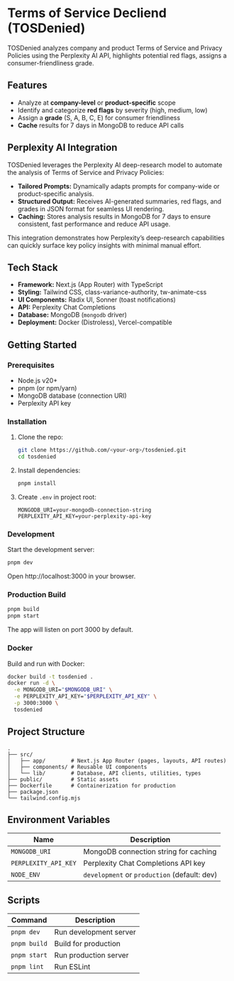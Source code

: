 # Terms of Service Decliend (TOSDenied)

TOSDenied analyzes company and product Terms of Service and Privacy Policies using the Perplexity AI API, highlights potential red flags, assigns a consumer-friendliness grade.

## Features

- Analyze at **company-level** or **product-specific** scope
- Identify and categorize **red flags** by severity (high, medium, low)
- Assign a **grade** (S, A, B, C, E) for consumer friendliness
- **Cache** results for 7 days in MongoDB to reduce API calls

## Perplexity AI Integration

TOSDenied leverages the Perplexity AI deep-research model to automate the analysis of Terms of Service and Privacy Policies:
- **Tailored Prompts:** Dynamically adapts prompts for company-wide or product-specific analysis.
- **Structured Output:** Receives AI-generated summaries, red flags, and grades in JSON format for seamless UI rendering.
- **Caching:** Stores analysis results in MongoDB for 7 days to ensure consistent, fast performance and reduce API usage.

This integration demonstrates how Perplexity’s deep-research capabilities can quickly surface key policy insights with minimal manual effort.


## Tech Stack

- **Framework:** Next.js (App Router) with TypeScript
- **Styling:** Tailwind CSS, class-variance-authority, tw-animate-css
- **UI Components:** Radix UI, Sonner (toast notifications)
- **API:** Perplexity Chat Completions
- **Database:** MongoDB (`mongodb` driver)
- **Deployment:** Docker (Distroless), Vercel-compatible

## Getting Started

### Prerequisites

- Node.js v20+
- pnpm (or npm/yarn)
- MongoDB database (connection URI)
- Perplexity API key

### Installation

1. Clone the repo:
   ```bash
   git clone https://github.com/<your-org>/tosdenied.git
   cd tosdenied
   ```
2. Install dependencies:
   ```bash
   pnpm install
   ```
3. Create `.env` in project root:
   ```env
   MONGODB_URI=your-mongodb-connection-string
   PERPLEXITY_API_KEY=your-perplexity-api-key
   ```

### Development

Start the development server:
```bash
pnpm dev
```
Open http://localhost:3000 in your browser.

### Production Build

```bash
pnpm build
pnpm start
```
The app will listen on port 3000 by default.

### Docker

Build and run with Docker:
```bash
docker build -t tosdenied .
docker run -d \
  -e MONGODB_URI="$MONGODB_URI" \
  -e PERPLEXITY_API_KEY="$PERPLEXITY_API_KEY" \
  -p 3000:3000 \
  tosdenied
```

## Project Structure

```
.
├── src/
│   ├── app/        # Next.js App Router (pages, layouts, API routes)
│   ├── components/ # Reusable UI components
│   └── lib/        # Database, API clients, utilities, types
├── public/         # Static assets
├── Dockerfile      # Containerization for production
├── package.json
└── tailwind.config.mjs
```

## Environment Variables

| Name                 | Description                                 |
|----------------------|---------------------------------------------|
| `MONGODB_URI`        | MongoDB connection string for caching       |
| `PERPLEXITY_API_KEY` | Perplexity Chat Completions API key         |
| `NODE_ENV`           | `development` or `production` (default: dev)|

## Scripts

| Command       | Description                |
|---------------|----------------------------|
| `pnpm dev`    | Run development server     |
| `pnpm build`  | Build for production       |
| `pnpm start`  | Run production server      |
| `pnpm lint`   | Run ESLint                 |
